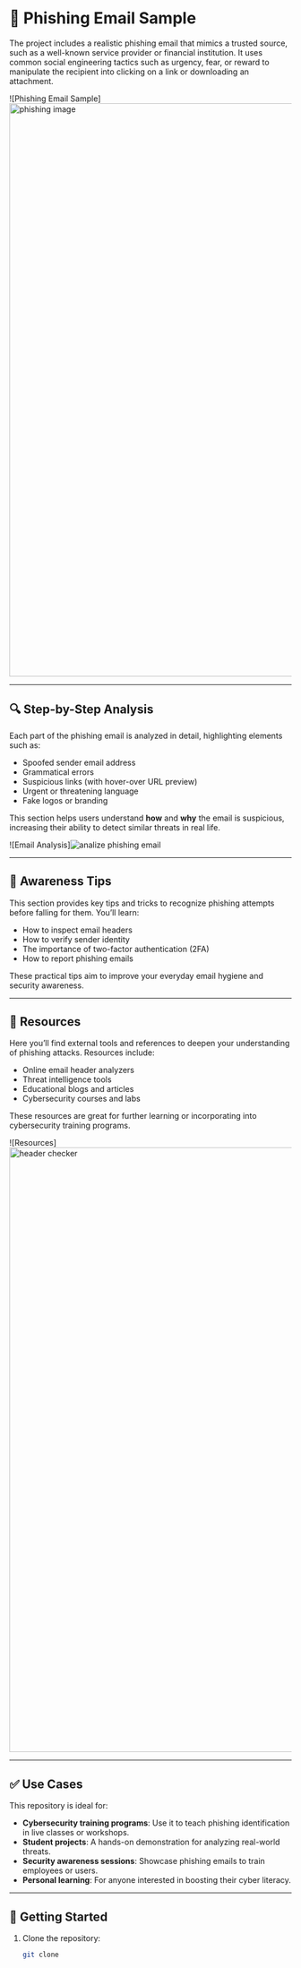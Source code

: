 # 📧 Phishing Email Sample

The project includes a realistic phishing email that mimics a trusted source, such as a well-known service provider or financial institution. It uses common social engineering tactics such as urgency, fear, or reward to manipulate the recipient into clicking on a link or downloading an attachment.

![Phishing Email Sample]
<img width="1024" height="1024" alt="phishing image" src="https://github.com/user-attachments/assets/721edb01-f285-45a2-8ce7-b1b3fa93fcb2" />

---

## 🔍 Step-by-Step Analysis

Each part of the phishing email is analyzed in detail, highlighting elements such as:
- Spoofed sender email address
- Grammatical errors
- Suspicious links (with hover-over URL preview)
- Urgent or threatening language
- Fake logos or branding

This section helps users understand **how** and **why** the email is suspicious, increasing their ability to detect similar threats in real life.


![Email Analysis]![analize phishing email](https://github.com/user-attachments/assets/bc715dcd-7a24-494c-be3d-ef425388215e)


---

## 🧠 Awareness Tips

This section provides key tips and tricks to recognize phishing attempts before falling for them. You’ll learn:
- How to inspect email headers
- How to verify sender identity
- The importance of two-factor authentication (2FA)
- How to report phishing emails

These practical tips aim to improve your everyday email hygiene and security awareness.



---

## 📁 Resources

Here you’ll find external tools and references to deepen your understanding of phishing attacks. Resources include:
- Online email header analyzers
- Threat intelligence tools
- Educational blogs and articles
- Cybersecurity courses and labs

These resources are great for further learning or incorporating into cybersecurity training programs.


![Resources]<img width="1920" height="1080" alt="header checker" src="https://github.com/user-attachments/assets/7e6aacbf-6633-485b-94fe-f256fe0496ae" />


---

## ✅ Use Cases

This repository is ideal for:
- **Cybersecurity training programs**: Use it to teach phishing identification in live classes or workshops.
- **Student projects**: A hands-on demonstration for analyzing real-world threats.
- **Security awareness sessions**: Showcase phishing emails to train employees or users.
- **Personal learning**: For anyone interested in boosting their cyber literacy.

---

## 🚀 Getting Started

1. Clone the repository:
   ```bash
   git clone 
